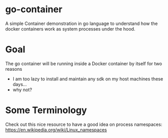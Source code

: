 # go-container
A simple Container demonstration in go language to understand how the docker containers work as system processes under the hood.

# Goal
The go container will be running inside a Docker container by itself for two reasons
* I am too lazy to install and maintain any sdk on my host machines these days...
* why not?

# Some Terminology

Check out this nice resource to have a good idea on process namespaces:
https://en.wikipedia.org/wiki/Linux_namespaces

